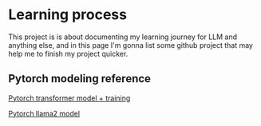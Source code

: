 # Learning process
This project is is about documenting my learning journey for LLM and anything else, and in this page I'm gonna list some github project that may help me to finish my project quicker.
## Pytorch modeling reference
[Pytorch transformer model + training](https://github.com/hkproj/pytorch-transformer.git)

[Pytorch llama2 model](https://github.com/hkproj/pytorch-llama.git)
